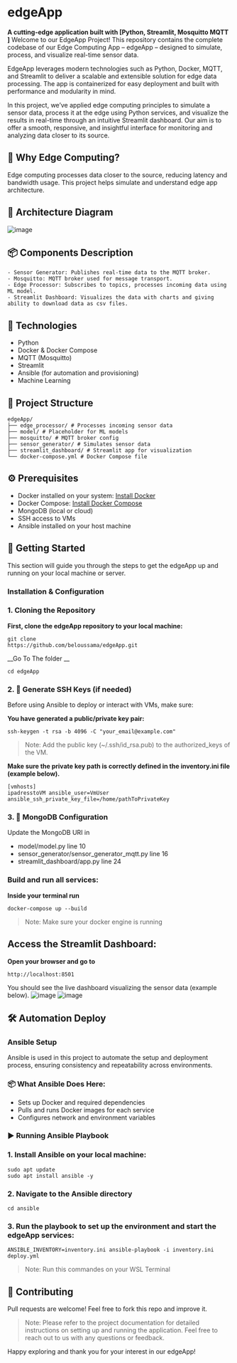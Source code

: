 # edgeApp
**A cutting-edge application built with [Python, Streamlit, Mosquitto MQTT ]**
Welcome to our EdgeApp Project!
This repository contains the complete codebase of our Edge Computing App – edgeApp – designed to simulate, process, and visualize real-time sensor data.

EdgeApp leverages modern technologies such as Python, Docker, MQTT, and Streamlit to deliver a scalable and extensible solution for edge data processing. The app is containerized for easy deployment and built with performance and modularity in mind.

In this project, we’ve applied edge computing principles to simulate a sensor data, process it at the edge using Python services, and visualize the results in real-time through an intuitive Streamlit dashboard. Our aim is to offer a smooth, responsive, and insightful interface for monitoring and analyzing data closer to its source.

## 🧠 Why Edge Computing?
Edge computing processes data closer to the source, reducing latency and bandwidth usage. This project helps simulate and understand edge app architecture.

## 🧩 Architecture Diagram
![image](screans/archi.jpg)

## 📦 Components Description
    - Sensor Generator: Publishes real-time data to the MQTT broker.
    - Mosquitto: MQTT broker used for message transport.
    - Edge Processor: Subscribes to topics, processes incoming data using ML model.
    - Streamlit Dashboard: Visualizes the data with charts and giving ability to download data as csv files.


## 🧰 Technologies

- Python
- Docker & Docker Compose
- MQTT (Mosquitto)
- Streamlit
- Ansible (for automation and provisioning)
- Machine Learning 

## 📁 Project Structure
    edgeApp/
    ├── edge_processor/ # Processes incoming sensor data
    ├── model/ # Placeholder for ML models
    ├── mosquitto/ # MQTT broker config
    ├── sensor_generator/ # Simulates sensor data
    ├── streamlit_dashboard/ # Streamlit app for visualization
    └── docker-compose.yml # Docker Compose file

## ⚙️ Prerequisites

- Docker installed on your system: [Install Docker](https://www.docker.com/get-started)
- Docker Compose: [Install Docker Compose](https://docs.docker.com/compose/install/)
- MongoDB (local or cloud)
- SSH access to VMs
- Ansible installed on your host machine


## 🚀 Getting Started
This section will guide you through the steps to get the edgeApp up
and running on your local machine or server.

### Installation & Configuration
### 1. Cloning the Repository

__First, clone the edgeApp repository to your local machine:__
```
git clone
https://github.com/beloussama/edgeApp.git
```
__Go To The folder __
```
cd edgeApp
```
### 2. 🔐 Generate SSH Keys (if needed)

Before using Ansible to deploy or interact with VMs, make sure:

__You have generated a public/private key pair:__

```
ssh-keygen -t rsa -b 4096 -C "your_email@example.com"
```

> Note: Add the public key (~/.ssh/id_rsa.pub) to the authorized_keys of the VM.

__Make sure the private key path is correctly defined in the inventory.ini file (example below).__

```
[vmhosts]
ipadresstoVM ansible_user=VmUser ansible_ssh_private_key_file=/home/pathToPrivateKey
```

### 3. 🧾 MongoDB Configuration
Update the MongoDB URI in  
 - model/model.py line 10
 - sensor_generator/sensor_generator_mqtt.py  line 16
 - streamlit_dashboard/app.py line 24

### Build and run all services:

__Inside your terminal run__

```
docker-compose up --build
```

> Note: Make sure your docker engine is running 

## Access the Streamlit Dashboard:

__Open your browser and go to__
```
http://localhost:8501
```
You should see the live dashboard visualizing the sensor data (example below).
![image](screans/streamlit_normal.jpg)
![image](screans/streamlit_anormal.jpg)

## 🛠️ Automation Deploy
### Ansible Setup
Ansible is used in this project to automate the setup and deployment process, ensuring consistency and repeatability across environments.

### 📦 What Ansible Does Here:
- Sets up Docker and required dependencies
- Pulls and runs Docker images for each service
- Configures network and environment variables

### ▶️ Running Ansible Playbook
### 1. Install Ansible on your local machine:
```
sudo apt update
sudo apt install ansible -y
```
### 2. Navigate to the Ansible directory
```
cd ansible
```
### 3. Run the playbook to set up the environment and start the edgeApp services:
```
ANSIBLE_INVENTORY=inventory.ini ansible-playbook -i inventory.ini deploy.yml
```
> Note: Run this commandes on your WSL Terminal



## 🤝 Contributing
Pull requests are welcome! Feel free to fork this repo and improve it.


> Note: Please refer to the project documentation for detailed instructions on setting up and running the application. Feel free to reach out to us with any questions or feedback.

Happy exploring and thank you for your interest in our edgeApp!
